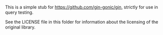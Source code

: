 This is a simple stub for https://github.com/gin-gonic/gin, strictly for use in query testing.

See the LICENSE file in this folder for information about the licensing of the original library.
